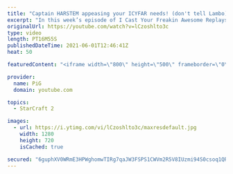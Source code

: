 ```yaml
---
title: "Captain HARSTEM appeasing your ICYFAR needs! (don't tell Lambo) - Appeasement ICYFAR G4"
excerpt: "In this week’s episode of I Cast Your Freakin Awesome Replays (ICYFAR) players sent in their replays where they tried to avoid fighting their enemy until they had built 50 workers (60 as zerg).  CURRENT ICYFAR CHALLENGE: Santa Claus - Drop as many “gifts” on your enemies base as possible. Type !icyfar"
originalUrl: https://youtube.com/watch?v=lCzoshlto3c
type: video
length: PT16M55S
publishedDateTime: 2021-06-01T12:46:41Z
heat: 50

featuredContent: "<iframe width=\"800\" height=\"500\" frameborder=\"0\" src=\"https://www.youtube.com/embed/lCzoshlto3c\" allow=\"accelerometer; autoplay; encrypted-media; gyroscope; picture-in-picture\" allowfullscreen></iframe>"

provider:
  name: PiG
  domain: youtube.com

topics:
  - StarCraft 2

images:
  - url: https://i.ytimg.com/vi/lCzoshlto3c/maxresdefault.jpg
    width: 1280
    height: 720
    isCached: true

secured: "6guphXV0WRmE3HPWghomwTIRg7qaJW3FSPS1CWVm2R5V8IUzmi94S0csoq1QR3X/Cx5SRsG6N+Kt7N1OSBJyzSUy8LonjVtR+AJXjj8saaKuGJF3beQe4Kdv5Utpe4xJ7jtXat9K48GUr6VE1LaDIFkIUCKdmEHX+3Ltzepx6aElSYNd4zyKfIrjYVlPyBH9nnJS3d3w35VueMjtvvcgRrbDjGg76vm4wRrkOpLOTcb81at7mRoWHhZpKaZL9CyhO5yESqKs5z1HmZ9WOW6SVOo9I1DtZ27ZQL+dplFy1jX1kOXlfdG8kuj8Q6VVHC3bKT2VoPH/CkRAK4YTsLEjA7mmkzNE1ipcZbPjRXBYeBEeJDV1/EXpjtmS/31tJ3+RnlP4NAyr8uqG/vT/ifZPqAHQ5HkI+lnmGoed7/PNVxw=;wCSNxkrhs9vkN2ttB8YN1Q=="
---
```


